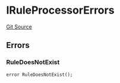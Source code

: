 # IRuleProcessorErrors
[Git Source](https://github.com/thrackle-io/Tron/blob/239d60d1c3cbbef1a9f14ff953593a8a908ddbe0/src/interfaces/IErrors.sol)


## Errors
### RuleDoesNotExist

```solidity
error RuleDoesNotExist();
```

